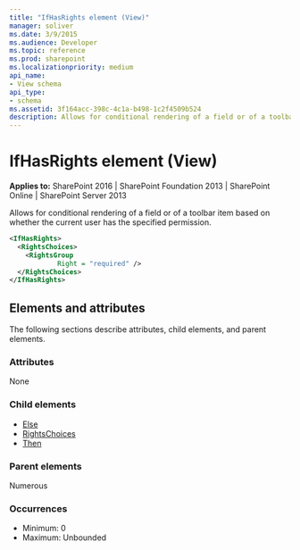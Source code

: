 ```yaml
---
title: "IfHasRights element (View)"
manager: soliver
ms.date: 3/9/2015
ms.audience: Developer
ms.topic: reference
ms.prod: sharepoint
ms.localizationpriority: medium
api_name:
- View schema
api_type:
- schema
ms.assetid: 3f164acc-398c-4c1a-b498-1c2f4509b524
description: Allows for conditional rendering of a field or of a toolbar item based on whether the current user has the specified permission.
---
```


# IfHasRights element (View)

**Applies to:** SharePoint 2016 | SharePoint Foundation 2013 | SharePoint Online | SharePoint Server 2013
  
Allows for conditional rendering of a field or of a toolbar item based on whether the current user has the specified permission.
  
```XML
<IfHasRights>
  <RightsChoices>
    <RightsGroup
            Right = "required" />
  </RightsChoices>
</IfHasRights>
```

## Elements and attributes

The following sections describe attributes, child elements, and parent elements.

### Attributes

None
   
### Child elements

- [Else](else-element-view.md)
- [RightsChoices](rightschoices-element-view.md)
- [Then](then-element-view.md)
   
### Parent elements

Numerous 
   
### Occurrences

- Minimum: 0
- Maximum: Unbounded  

<br/> 
   

